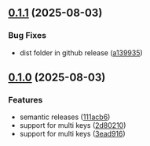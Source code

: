 
## [0.1.1](https://github.com/mgoyal98/e2ee-adapter/compare/v0.1.0...v0.1.1) (2025-08-03)

### Bug Fixes

* dist folder in github release ([a139935](https://github.com/mgoyal98/e2ee-adapter/commit/a1399353d81b7007c768ab1fd96305c9f26562d4))

## [0.1.0](https://github.com/mgoyal98/e2ee-adapter/compare/v0.0.1...v0.1.0) (2025-08-03)

### Features

* semantic releases ([111acb6](https://github.com/mgoyal98/e2ee-adapter/commit/111acb6725e22e33d602ff6b6f329fe682901c09))
* support for multi keys ([2d80210](https://github.com/mgoyal98/e2ee-adapter/commit/2d80210df0fbcff05f4a6232336e09c1ee2cfd37))
* support for multi keys ([3ead916](https://github.com/mgoyal98/e2ee-adapter/commit/3ead9164ebc05a911663c8bbf75431c104de188f))
